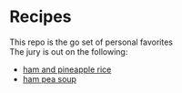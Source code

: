 # Recipes
This repo is the go set of personal favorites  
The jury is out on the following:  
- [ham and pineapple rice](https://www.thereciperebel.com/20-minute-ham-and-pineapple-rice/)  
- [ham pea soup](https://www.allrecipes.com/recipe/262028/ham-bone-and-green-split-pea-soup/)
